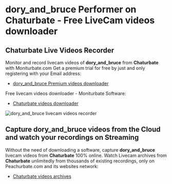 # dory_and_bruce Performer on Chaturbate - Free LiveCam videos downloader

## Chaturbate Live Videos Recorder

Monitor and record livecam videos of **dory_and_bruce** from **Chaturbate** with Moniturbate.com
Get a premium trial for free by just and only registering with your Email address:
* [dory_and_bruce Premium videos downloader](https://moniturbate.com/request-demo-licence-key.html)

Free livecam videos downloader - Moniturbate Software:
* [Chaturbate videos downloader](https://moniturbate.com/moniturbate-download-software.html)

![dory_and_bruce livecam videos recorder](https://peachurnet.com/templates/moniturbate-software.png)


## Capture dory_and_bruce videos from the Cloud and watch your recordings on Streaming

Without the need of downloading a software, capture **dory_and_bruce** livecam videos from **Chaturbate** 100% online.
Watch Livecam archives from **Chaturbate** unlimitedly from thousands of existing recordings, only on Peachurbate.com and its websites network:
* [Chaturbate videos archives](https://peachurnet.com/)